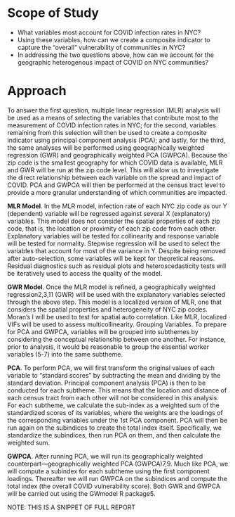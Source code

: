 # Scope of Study
* What variables most account for COVID infection rates in NYC?
* Using these variables, how can we create a composite indicator to capture the “overall” vulnerability of communities in NYC?
* In addressing the two questions above, how can we account for the geographic heterogenous impact of COVID on NYC communities?
# Approach
To answer the first question, multiple linear regression (MLR) analysis will be used as a means of selecting the variables that contribute most to the measurement of COVID infection rates in NYC; for the second, variables remaining from this selection will then be used to create a composite indicator using principal component analysis (PCA); and lastly, for the third, the same analyses will be performed using geographically weighted regression (GWR) and geographically weighted PCA (GWPCA).
Because the zip code is the smallest geography for which COVID data is available, MLR and GWR will be run at the zip code level. This will allow us to investigate the direct relationship between each variable on the spread and impact of COVID. PCA and GWPCA will then be performed at the census tract level to provide a more granular understanding of which communities are impacted.

**MLR Model**. In the MLR model, infection rate of each NYC zip code as our Y (dependent) variable will be regressed against several X (explanatory) variables. This model does not consider the spatial properties of each zip code, that is, the location or proximity of each zip code from each other. Explanatory variables will be tested for collinearity and response variable will be tested for normality. Stepwise regression will be used to select the variables that account for most of the variance in Y. Despite being removed after auto-selection, some variables will be kept for theoretical reasons. Residual diagnostics such as residual plots and heteroscedasticity tests will be iteratively used to access the quality of the model.

**GWR Model**. Once the MLR model is refined, a geographically weighted regression2,3,11 (GWR) will be used with the explanatory variables selected through the above step. This model is a localized version of MLR, one that considers the spatial properties and heterogeneity of NYC zip codes. Moran’s I will be used to test for spatial auto correlation. Like MLR, localized VIFs will be used to assess multicollinearity.
Grouping Variables. To prepare for PCA and GWPCA, variables will be grouped into subthemes by considering the conceptual relationship between one another. For instance, prior to analysis, it would be reasonable to group the essential worker variables (5-7) into the same subtheme. 

**PCA**. To perform PCA, we will first transform the original values of each variable to “standard scores” by subtracting the mean and dividing by the standard deviation. Principal component analysis (PCA) is then to be conducted for each subtheme. This means that the location and distance of each census tract from each other will not be considered in this analysis. For each subtheme, we calculate the sub-index as a weighted sum of the standardized scores of its variables, where the weights are the loadings of the corresponding variables under the 1st PCA component. PCA will then be run again on the subindices to create the total index itself. Specifically, we standardize the subindices, then run PCA on them, and then calculate the weighted sum. 

**GWPCA**. After running PCA, we will run its geographically weighted counterpart—geographically weighted PCA (GWPCA)7,9. Much like PCA, we will compute a subindex for each subtheme using the first component loadings.  Thereafter we will run GWPCA on the subindices and compute the total index (the overall COVID vulnerability score).
Both GWR and GWPCA will be carried out using the GWmodel R package5. 

NOTE: THIS IS A SNIPPET OF FULL REPORT
